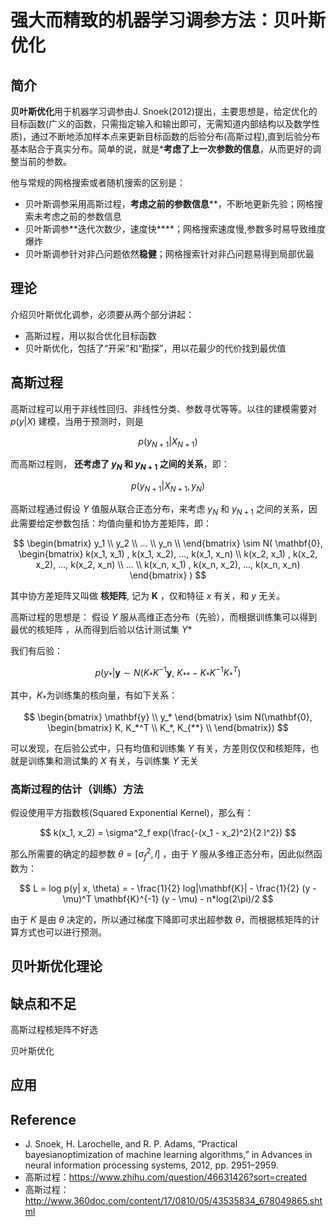 
# 强大而精致的机器学习调参方法：贝叶斯优化


## 简介

**贝叶斯优化**用于机器学习调参由J. Snoek(2012)提出，主要思想是，给定优化的目标函数(广义的函数，只需指定输入和输出即可，无需知道内部结构以及数学性质)，通过不断地添加样本点来更新目标函数的后验分布(高斯过程),直到后验分布基本贴合于真实分布。简单的说，就是***考虑了上一次参数的信息**，从而更好的调整当前的参数。

他与常规的网格搜索或者随机搜索的区别是：


- 贝叶斯调参采用高斯过程，**考虑之前的参数信息****，不断地更新先验；网格搜索未考虑之前的参数信息
- 贝叶斯调参**迭代次数少，速度快****；网格搜索速度慢,参数多时易导致维度爆炸
- 贝叶斯调参针对非凸问题依然**稳健**；网格搜索针对非凸问题易得到局部优最


## 理论


介绍贝叶斯优化调参，必须要从两个部分讲起：

- 高斯过程，用以拟合优化目标函数
- 贝叶斯优化，包括了“开采”和“勘探”，用以花最少的代价找到最优值

## 高斯过程

高斯过程可以用于非线性回归、非线性分类、参数寻优等等。以往的建模需要对 $p(y|X)$ 建模，当用于预测时，则是 

$$
p(y_{N+1} | X_{N+1})
$$

而高斯过程则， **还考虑了 $y_N$ 和 $y_{N+1}$ 之间的关系**，即：

$$
p(y_{N+1} | X_{N+1}, y_{N})
$$

高斯过程通过假设 $Y$ 值服从联合正态分布，来考虑 $y_N$ 和 $y_{N+1}$ 之间的关系，因此需要给定参数包括：均值向量和协方差矩阵，即：

$$
\begin{bmatrix}
y_1 \\
y_2 \\
... \\
y_n \\
\end{bmatrix} \sim
N( \mathbf{0}, \begin{bmatrix}
k(x_1, x_1) , k(x_1, x_2), ..., k(x_1, x_n) \\
k(x_2, x_1) , k(x_2, x_2), ..., k(x_2, x_n) \\
... \\
k(x_n, x_1) , k(x_n, x_2), ..., k(x_n, x_n) 
\end{bmatrix} )
$$


其中协方差矩阵又叫做 **核矩阵**, 记为 $\mathbf{K}$ ，仅和特征 $x$ 有关，和 $y$ 无关。

高斯过程的思想是： 假设 $Y$ 服从高维正态分布（先验），而根据训练集可以得到最优的核矩阵 ，从而得到后验以估计测试集 $Y*$

我们有后验：

$$
p(y_*| \mathbf{y} \sim N(K_* K^{-1} \mathbf{y}, ~  K_{**} - K_* K^{-1} K_*^T)
$$

其中，$K_*$为训练集的核向量，有如下关系：

$$
\begin{bmatrix}
\mathbf{y} \\
y_*
\end{bmatrix} \sim
N(\mathbf{0}, \begin{bmatrix}
K, K_*^T \\
K_*, K_{**} \\
\end{bmatrix})
$$

可以发现，在后验公式中，只有均值和训练集 $Y$ 有关，方差则仅仅和核矩阵，也就是训练集和测试集的 $X$ 有关，与训练集 $Y$ 无关

### 高斯过程的估计（训练）方法

假设使用平方指数核(Squared Exponential Kernel)，那么有：

$$
k(x_1, x_2) = \sigma^2_f exp(\frac{-(x_1 - x_2)^2}{2 l^2})
$$

那么所需要的确定的超参数 $\theta = [\sigma^2_f, l]$ ，由于 $Y$ 服从多维正态分布，因此似然函数为：

$$
L = log p(y| x, \theta) = - \frac{1}{2} log|\mathbf{K}| - \frac{1}{2} (y - \mu)^T \mathbf{K}^{-1} (y - \mu) - n*log(2\pi)/2
$$

由于 $K$ 是由 $\theta$ 决定的，所以通过梯度下降即可求出超参数 $\theta$，而根据核矩阵的计算方式也可以进行预测。




## 贝叶斯优化理论


## 缺点和不足

高斯过程核矩阵不好选

贝叶斯优化


## 应用



## Reference

- J. Snoek, H. Larochelle, and R. P. Adams, “Practical bayesianoptimization of machine learning algorithms,” in Advances in neural information processing systems, 2012, pp. 2951–2959.
- 高斯过程：https://www.zhihu.com/question/46631426?sort=created
- 高斯过程：http://www.360doc.com/content/17/0810/05/43535834_678049865.shtml
